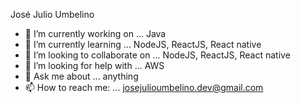 

  José Julio Umbelino

- 🔭 I’m currently working on ... Java
- 🌱 I’m currently learning ... NodeJS, ReactJS, React native
- 👯 I’m looking to collaborate on ... NodeJS, ReactJS, React native
- 🤔 I’m looking for help with ... AWS
- 💬 Ask me about ... anything
- 📫 How to reach me: ... josejulioumbelino.dev@gmail.com

